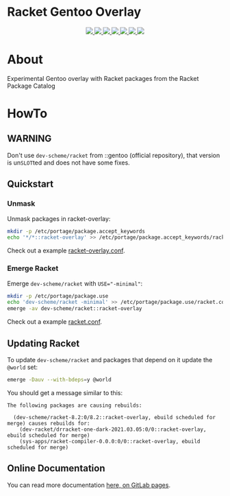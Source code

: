# Racket Gentoo Overlay

<p align="center">
    <a href="https://archive.softwareheritage.org/browse/origin/?origin_url=https://gitlab.com/src_prepare/racket/racket-overlay">
        <img src="https://archive.softwareheritage.org/badge/origin/https://gitlab.com/src_prepare/racket/racket-overlay/">
    </a>
    <a href="https://gitlab.com/src_prepare/racket/racket-overlay/pipelines">
        <img src="https://gitlab.com/src_prepare/racket/racket-overlay/badges/master/pipeline.svg">
    </a>
    <a href="https://gitlab.com/src_prepare/racket/racket-overlay/">
        <img src="https://gitlab.com/src_prepare/badge/-/raw/master/hosted_on-gitlab-orange.svg">
    </a>
    <a href="https://gentoo.org/">
        <img src="https://gitlab.com/src_prepare/badge/-/raw/master/powered-by-gentoo-linux-tyrian.svg">
    </a>
    <a href="./LICENSE">
        <img src="https://gitlab.com/src_prepare/badge/-/raw/master/license-gplv2-blue.svg">
    </a>
    <a href="https://app.element.io/#/room/#src_prepare:matrix.org">
        <img src="https://gitlab.com/src_prepare/badge/-/raw/master/chat-matrix-green.svg">
    </a>
    <a href="https://gitlab.com/src_prepare/racket/racket-overlay/commits/master.atom">
        <img src="https://gitlab.com/src_prepare/badge/-/raw/master/feed-atom-orange.svg">
    </a>
</p>


# About

Experimental Gentoo overlay with Racket packages from the Racket Package Catalog


# HowTo


## WARNING

Don't use `dev-scheme/racket` from ::gentoo (official repository),
that version is un`SLOT`ted and does not have some fixes.


## Quickstart

### Unmask

Unmask packages in racket-overlay:
```sh
mkdir -p /etc/portage/package.accept_keywords
echo '*/*::racket-overlay' >> /etc/portage/package.accept_keywords/racket-overlay.conf
```
Check out a example
[racket-overlay.conf](./examples/package.accept_keywords/racket-overlay.conf).

### Emerge Racket

Emerge `dev-scheme/racket` with `USE="-minimal"`:
```sh
mkdir -p /etc/portage/package.use
echo 'dev-scheme/racket -minimal' >> /etc/portage/package.use/racket.conf
emerge -av dev-scheme/racket::racket-overlay
```
Check out a example
[racket.conf](./examples/package.use/racket.conf).


## Updating Racket

To update `dev-scheme/racket` and packages that depend on it update the `@world` set:
```sh
emerge -Dauv --with-bdeps=y @world
```

You should get a message similar to this:
```
The following packages are causing rebuilds:

  (dev-scheme/racket-8.2:0/8.2::racket-overlay, ebuild scheduled for merge) causes rebuilds for:
    (dev-racket/drracket-one-dark-2021.03.05:0/0::racket-overlay, ebuild scheduled for merge)
    (sys-apps/racket-compiler-0.0.0:0/0::racket-overlay, ebuild scheduled for merge)
```


## Online Documentation

You can read more documentation
[here, on GitLab pages](https://src_prepare.gitlab.io/racket/racket-overlay/).
